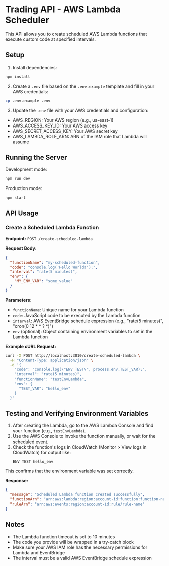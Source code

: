 # Trading API - AWS Lambda Scheduler

This API allows you to create scheduled AWS Lambda functions that execute custom code at specified intervals.

## Setup

1. Install dependencies:
```bash
npm install
```

2. Create a `.env` file based on the `.env.example` template and fill in your AWS credentials:
```bash
cp .env.example .env
```

3. Update the `.env` file with your AWS credentials and configuration:
- AWS_REGION: Your AWS region (e.g., us-east-1)
- AWS_ACCESS_KEY_ID: Your AWS access key
- AWS_SECRET_ACCESS_KEY: Your AWS secret key
- AWS_LAMBDA_ROLE_ARN: ARN of the IAM role that Lambda will assume

## Running the Server

Development mode:
```bash
npm run dev
```

Production mode:
```bash
npm start
```

## API Usage

### Create a Scheduled Lambda Function

**Endpoint:** `POST /create-scheduled-lambda`

**Request Body:**
```json
{
  "functionName": "my-scheduled-function",
  "code": "console.log('Hello World!');",
  "interval": "rate(5 minutes)",
  "env": {
    "MY_ENV_VAR": "some_value"
  }
}
```

**Parameters:**
- `functionName`: Unique name for your Lambda function
- `code`: JavaScript code to be executed by the Lambda function
- `interval`: AWS EventBridge schedule expression (e.g., "rate(5 minutes)", "cron(0 12 * * ? *)")
- `env` (optional): Object containing environment variables to set in the Lambda function

**Example cURL Request:**
```sh
curl -X POST http://localhost:3010/create-scheduled-lambda \
  -H "Content-Type: application/json" \
  -d '{
    "code": "console.log(\"ENV TEST\", process.env.TEST_VAR);",
    "interval": "rate(5 minutes)",
    "functionName": "testEnvLambda",
    "env": {
      "TEST_VAR": "hello_env"
    }
  }'
```

## Testing and Verifying Environment Variables

1. After creating the Lambda, go to the AWS Lambda Console and find your function (e.g., `testEnvLambda`).
2. Use the AWS Console to invoke the function manually, or wait for the scheduled event.
3. Check the function's logs in CloudWatch (Monitor > View logs in CloudWatch) for output like:
   ```
   ENV TEST hello_env
   ```
This confirms that the environment variable was set correctly.

**Response:**
```json
{
  "message": "Scheduled Lambda function created successfully",
  "functionArn": "arn:aws:lambda:region:account-id:function:function-name",
  "ruleArn": "arn:aws:events:region:account-id:rule/rule-name"
}
```

## Notes

- The Lambda function timeout is set to 10 minutes
- The code you provide will be wrapped in a try-catch block
- Make sure your AWS IAM role has the necessary permissions for Lambda and EventBridge
- The interval must be a valid AWS EventBridge schedule expression 